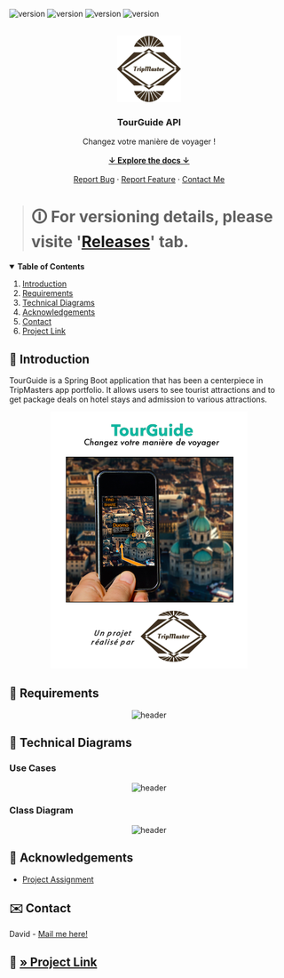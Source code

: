 ![version](https://img.shields.io/badge/TourGuide-v1.0.0-purple) ![version](https://img.shields.io/badge/Java-1.8-red) ![version](https://img.shields.io/badge/Spring_Boot-2.5.1-green) ![version](https://img.shields.io/badge/Docker_Image-passing-blue)

<!-- PROJECT LOGO -->
<br />
<div align="center">
    <img src="TourGuide/src/main/resources/static/logo.png" alt="logo" width="116" height="120" />
    <h3 align="center">TourGuide API<i></i></h3>
    <p align="center">
        Changez votre manière de voyager !
        <br />
        <br />
        <a href="#summary"><strong>↓ Explore the docs ↓</strong></a>
        <br />
        <br />
        <a href="https://github.com/s2680854/openclassrooms_8th-project_tourguide-microservice/issues">Report Bug</a>
        ·
        <a href="https://github.com/s2680854/openclassrooms_8th-project_tourguide-microservice/issues">Report Feature</a>
        ·
        <a href="mailto:cordial.desk3307@fastmail.com">Contact Me</a>
    </p>
</div>

> # 🛈 For versioning details, please visite '[Releases](https://github.com/s2680854/openclassrooms_8th-project_tourguide-microservice/releases)' tab.
>

<!-- TABLE OF CONTENTS -->
<details open="open">
<summary id="summary"><b>Table of Contents</b></summary>
    <ol>
        <li><a href="#introduction">Introduction</a></li>
        <li><a href="#requirements">Requirements</a></li>
        <li><a href="#technicaldiagrams">Technical Diagrams</a></li>
        <li><a href="#acknowledgements">Acknowledgements</a></li>
        <li><a href="#contact">Contact</a></li>
        <li><a href="#project">Project Link</a></li>
    </ol>
</details>

<!-- INTRODUCTION -->
## 📝 Introduction
TourGuide is a Spring Boot application that has been a centerpiece in TripMasters app portfolio. It allows users to see tourist attractions and to get package deals on hotel stays and admission to various attractions.
<p id="introduction"></p>

<div align="center">
    <img src="TourGuide/src/main/resources/static/header.png" alt="header" />
</div>

<!-- REQUIREMENTS -->
## 📝 Requirements
<p id="requirements"></p>

<div align="center">
    <img src="https://i.postimg.cc/wvsbPvTt/prerequis.jpg" alt="header" />
</div>

<!-- REQUIREMENTS -->
## 📝 Technical Diagrams
<p id="technicaldiagrams"></p>

### Use Cases

<div align="center">
    <img src="https://i.postimg.cc/jd5wHJ84/use-cases.jpg" alt="header" />
</div>

### Class Diagram

<div align="center">
    <img src="https://i.postimg.cc/NGb22xx0/diagramme-classes.jpg" alt="header" />
</div>

<!-- ACKNOWLEDGEMENTS -->
## 📝 Acknowledgements
<p id="acknowledgements"></p>

* [Project Assignment](https://openclassrooms.com/fr/paths/191/projects/742/assignment)

<!-- CONTACT -->
## ✉️ Contact
<p id="contact"></p>

David - [Mail me here!](mailto:cordial.desk3307@fastmail.com)

## 🔗 [» Project Link](https://github.com/s2680854/openclassrooms_8th-project_tourguide-microservice)
<p id="project"></p>
